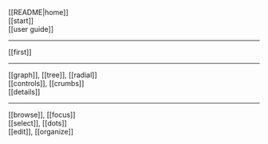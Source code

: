 [[README|home]]  
[[start]]  
[[user guide]]  

---
[[first]]  

---
[[graph]], [[tree]], [[radial]]  
[[controls]], [[crumbs]]  
[[details]]  

---
[[browse]], [[focus]]  
[[select]], [[dots]]  
[[edit]], [[organize]]  
